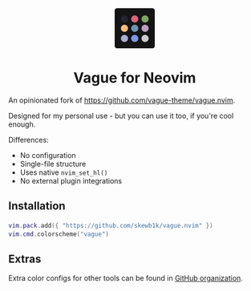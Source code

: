 <div align="center">
  <img height="80" alt="icon" src="https://github.com/vague-theme/vague/blob/main/assets/icon.png?raw=true" />
  <h1>Vague for Neovim</h1>
</div>

An opinionated fork of https://github.com/vague-theme/vague.nvim.

Designed for my personal use - but you can use it too, if you're cool enough.

Differences:

- No configuration
- Single-file structure
- Uses native `nvim_set_hl()`
- No external plugin integrations

## Installation

```lua
vim.pack.add({ "https://github.com/skewb1k/vague.nvim" })
vim.cmd.colorscheme("vague")
```

## Extras

Extra color configs for other tools can be found in [GitHub organization](https://github.com/vague-theme).
